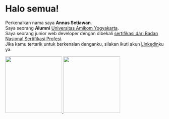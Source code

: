 # Halo semua! 
Perkenalkan nama saya **Annas Setiawan**.\
Saya seorang **Alumni** [Universitas Amikom Yogyakarta](https://home.amikom.ac.id/).\
Saya seorang junior web developer dengan dibekali [sertifikasi dari Badan Nasional Sertifikasi Profesi](https://sertifikasi.lspdigital.id/).\
Jika kamu tertarik untuk berkenalan denganku, silakan ikuti akun [Linkedin](https://www.linkedin.com/in/annas-setiawan/)ku ya.
 
<p align="left">
<a href="https://github.com/itsann-dev">
  <img height="180em" src="https://github-readme-stats-eight-theta.vercel.app/api?username=itsann-dev&show_icons=true&theme=algolia&include_all_commits=true&count_private=true"/>
  <img height="180em" src="https://github-readme-stats-eight-theta.vercel.app/api/top-langs/?username=itsann-dev&layout=compact&langs_count=8&theme=algolia"/>
</a>
</p>
